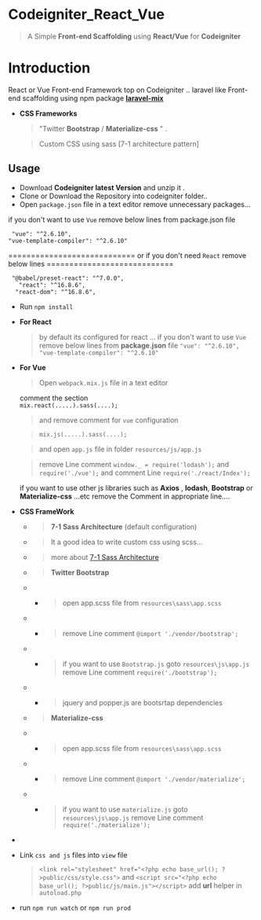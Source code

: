 # Codeigniter_React_Vue

> A Simple  **Front-end Scaffolding** using  **React/Vue** for       **Codeigniter**
>

# Introduction

React or Vue Front-end Framework top on Codeigniter  ..
laravel like Front-end scaffolding using npm package **[laravel-mix](https://github.com/JeffreyWay/laravel-mix)** 

- **CSS Frameworks**


	> "Twitter **Bootstrap** / **Materialize-css** " .
	
   >Custom CSS using sass [7-1 architecture pattern]

## Usage

- Download   **Codeigniter latest Version** and unzip it .
- Clone or Download the Repository into  codeigniter folder..
- Open `package.json` file in a text editor remove unnecessary packages...


if you don't want to use `Vue` remove  below lines from package.json file

     "vue": "^2.6.10",
    "vue-template-compiler": "^2.6.10"
============================
    or if you don't need `React` remove below lines
    ============================
   

     "@babel/preset-react": "^7.0.0",
       "react": "^16.8.6",
      "react-dom": "^16.8.6",

 - Run `npm install`  
 -  **For  React**
	 >by default its configured for  react ... 
	 if you don't want to use `Vue` remove  below lines from **package.json** file
	`"vue": "^2.6.10",`
	`"vue-template-compiler": "^2.6.10"`

- **For Vue**  
	> Open `webpack.mix.js` file in a text editor
   
   comment the section  
   `mix.react(.....).sass(....);`
   
	>and  remove comment for `vue` configuration 
   
	 >`mix.js(.....).sass(....);`

    
	 >and open `app.js` file in folder  `resources/js/app.js`
 
	 >remove Line comment  `window._ = require('lodash');` and `require('./vue');`
 and comment Line `require('./react/Index');`

	if you want to use other js libraries such as **Axios** , **lodash**, **Bootstrap** or **Materialize-css** ...etc remove the Comment in appropriate line....

- **CSS FrameWork**  
	- >**7-1 Sass Architecture** (default configuration)
	- > It a good idea to write custom css using scss... 
	- >more about [7-1 Sass Architecture](https://sass-guidelin.es/)
	- >**Twitter Bootstrap**  
	- - > open app.scss file from `resources\sass\app.scss`
	- - > remove Line comment  `@import './vendor/bootstrap';`
	- - > if you want to use  `Bootstrap.js`  goto `resources\js\app.js` remove Line comment `require('./bootstrap');`
	 - - > jquery and popper.js are bootsrtap dependencies
		

	- >**Materialize-css** 
	- - > open app.scss file from `resources\sass\app.scss`
	- - > remove Line comment  `@import './vendor/materialize';`
	- - > if you want to use  `materialize.js`  goto `resources\js\app.js` remove Line comment `require('./materialize');`
- 

- Link `css and js` files into `view` file
	
	>`<link rel="stylesheet" href="<?php echo base_url(); ?>public/css/style.css">`
	and 
	>`<script src="<?php echo base_url(); ?>public/js/main.js"></script>`
	>add **url** helper in  `autoload.php `   

- run  `npm run watch` or `npm run prod` 
